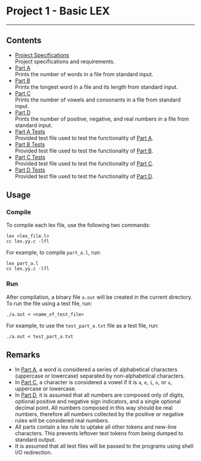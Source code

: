 # Project 1 - Basic LEX
---

## Contents
* [Project Specifications](./project1.pdf)  
    Project specifications and requirements.  
* [Part A](./part_a.l)  
    Prints the number of words in a file from standard input.  
* [Part B](./part_b.l)  
    Prints the longest word in a file and its length from standard input.  
* [Part C](./part_c.l)  
    Prints the number of vowels and consonants in a file from standard input.  
* [Part D](./part_d.l)  
    Prints the number of positive, negative, and real numbers in a file from standard input.  
* [Part A Tests](./test_part_a.txt)  
    Provided test file used to test the functionality of [Part A](./part_a.l).
* [Part B Tests](./test_part_b.txt)  
    Provided test file used to test the functionality of [Part B](./part_b.l).
* [Part C Tests](./test_part_c.txt)  
    Provided test file used to test the functionality of [Part C](./part_c.l).
* [Part D Tests](./test_part_d.txt)  
    Provided test file used to test the functionality of [Part D](./part_d.l).

## Usage
### Compile
To compile each lex file, use the following two commands:
```
lex <lex_file.l>
cc lex.yy.c -lfl
```
For example, to compile `part_a.l`, run:
```
lex part_a.l
cc lex.yy.c -lfl
```

### Run
After compilation, a binary file `a.out` will be created in the current directory. To run the file using a test file, run:
```
./a.out < <name_of_test_file>
```
For example, to use the `test_part_a.txt` file as a test file, run:
```
./a.out < test_part_a.txt
```

## Remarks
* In [Part A](./part_a.l), a word is considered a series of alphabetical characters (uppercase or lowercase) separated by non-alphabetical characters.  
* In [Part C](./part_c.l), a character is considered a vowel if it is `a`, `e`, `i`, `o`, or `u`, uppercase or lowercase.  
* In [Part D](./part_d.l), it is assumed that all numbers are composed only of digits, optional positive and negative sign indicators, and a single optional decimal point. All numbers composed in this way should be real numbers, therefore all numbers collected by the positive or negative rules will be considered real numbers.  
* All parts contain a lex rule to uptake all other tokens and new-line characters. This prevents leftover text tokens from being dumped to standard output.
* It is assumed that all test files will be passed to the programs using shell I/O redirection.
